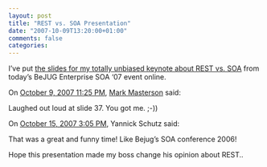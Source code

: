 ```yaml
---
layout: post
title: "REST vs. SOA Presentation"
date: "2007-10-09T13:20:00+01:00"
comments: false
categories: 
---
```


<p>I&#8217;ve put <a href="/blog/st/presentations/2007/2007-10-09-REST_vs_SOA-BeJUG.pdf">the slides for my totally unbiased keynote about REST vs. SOA</a> from today&#8217;s BeJUG Enterprise SOA &#8216;07 event online.</p>

<section class="comments">



<div class="comment" id="comment-1477">
On <a href="#comment-1477" title="Permalink to this comment">October  9, 2007 11:25 PM</a>, <a href="http://www.jroller.com/MasterMark/" title="http://www.jroller.com/MasterMark/" rel="nofollow">Mark Masterson</a>
said:
<p>Laughed out loud at slide 37.  You got me.  ;-))</p>


<div class="comment" id="comment-1478">
On <a href="#comment-1478" title="Permalink to this comment">October 15, 2007  3:05 PM</a>, Yannick Schutz
said:
<p>That was a great and funny time! Like Bejug&#8217;s SOA conference 2006! </p>

<p>Hope this presentation made my boss change his opinion about REST..</p>


</section>

